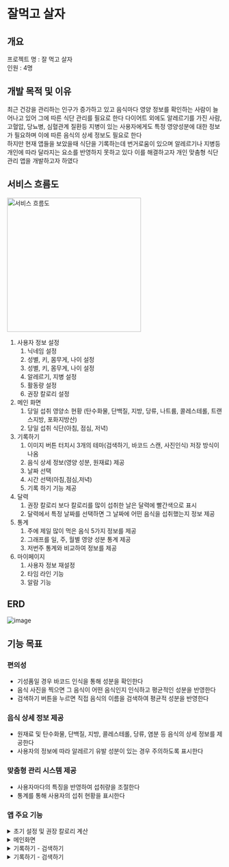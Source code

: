 # 잘먹고 살자

## 개요
프로젝트 명 : 잘 먹고 살자 <br/>
인원 : 4명

## 개발 목적 및 이유
최근 건강을 관리하는 인구가 증가하고 있고 음식마다 영양 정보를 확인하는 사람이 늘어나고 있어 그에 따른 식단 관리를 필요로 한다 다이어트 외에도 알레르기를 가진 사람, 고혈압, 당뇨병, 심혈관계 질환등 지병이 있는 사용자에게도 특정 영양성분에 대한 정보가 필요하며 이에 따른 음식의 상세 정보도 필요로 한다
<br/>
하지만 현재 앱들을 보았을때 식단을 기록하는데 번거로움이 있으며 알레르기나 지병등 개인에 따라 달라지는 요소를 반영하지 못하고 있다 이를 해결하고자 개인 맞춤형 식단 관리 앱을 개발하고자 하였다

## 서비스 흐름도
<img width="313" alt="서비스 흐름도" src="https://github.com/user-attachments/assets/6e40d316-c26a-48a2-8174-99be847a03f1">
<ol>
  <li>
    사용자 정보 설정
    <ol>
      <li>
        닉네임 설정
      </li>
      <li>
        성별, 키, 몸무게, 나이 설정
      </li>
      <li>
        성별, 키, 몸무게, 나이 설정
      </li>
      <li>
        알레르기, 지병 설정
      </li>
      <li>
        활동량 설정
      </li>
      <li>
        권장 칼로리 설정
      </li>
    </ol>
  </li>
  <li>
    메인 화면
    <ol>
      <li>
        당일 섭취 영양소 현황 (탄수화물, 단백질, 지방, 당류, 나트륨, 콜레스테롤, 트랜스지방, 포화지방산)
      </li>
      <li>
        당일 섭취 식단(아침, 점심, 저녁)
      </li>
    </ol>
  </li>
  <li>
    기록하기
    <ol>
      <li>
        이미지 버튼 터치시 3개의 테마(검색하기, 바코드 스캔, 사진인식) 저장 방식이 나옴
      </li>
      <li>
        음식 상세 정보(영양 성분, 원재료) 제공
      </li>
      <li>
        날짜 선택
      </li>
      <li>
        시간 선택(아침,점심,저녁)
      </li>
      <li>
        기록 하기 기능 제공
      </li>
    </ol>
  </li>
  <li>
    달력
    <ol>
      <li>
        권장 칼로리 보다 칼로리를 많이 섭취한 날은 달력에 빨간색으로 표시
      </li>
      <li>
        달력에서 특정 날짜를 선택하면 그 날짜에 어떤 음식을 섭취했는지 정보 제공
      </li>
    </ol>
  </li>
  <li>
    통계
    <ol>
      <li>
        주에 제일 많이 먹은 음식 5가지 정보를 제공
      </li>
      <li>
        그래프를 일, 주, 월별 영양 성분 통계 제공
      </li>
      <li>
        저번주 통계와 비교하여 정보를 제공
      </li>
    </ol>
  </li>
  <li>
    마이페이지
    <ol>
      <li>
        사용자 정보 재설정
      </li>
      <li>
        타임 라인 기능
      </li>
      <li>
        알람 기능
      </li>
    </ol>
  </li>
</ol>

## ERD
![image](https://github.com/user-attachments/assets/1549b185-1b75-480c-a4d2-f085beaba8c7)

## 기능 목표

### 편의성
<ul>
  <li>
    기성품일 경우 바코드 인식을 통해 성분을 확인한다
  </li>
  <li>
    음식 사진을 찍으면 그 음식이 어떤 음식인지 인식하고 평균적인 성분을 반영한다
  </li>
  <li>
    검색하기 버튼을 누르면 직접 음식의 이름을 검색하여 평균적 성분을 반영한다
  </li>
</ul>

### 음식 상세 정보 제공
<ul>
  <li>
    원재료 및 탄수화물, 단백질, 지방, 콜레스테롤, 당류, 염분 등 음식의 상세 정보를 제공한다
  </li>
  <li>
    사용자의 정보에 따라 알레르기 유발 성분이 있는 경우 주의하도록 표시한다
  </li>
</ul>

### 맞춤형 관리 시스템 제공
<ul>
  <li>
    사용자마다의 특징을 반영하여 섭취량을 조절한다
  </li>
  <li>
    통계를 통해 사용자의 섭취 현황을 표시한다
  </li>
</ul>


### 앱 주요 기능

<details>
<summary> 초기 설정 및 권장 칼로리 계산 </summary>

![image](https://github.com/user-attachments/assets/917f990d-619a-4189-b118-14f34f7d2ab7)
<br/>
사용자가 이름, 키, 몸무게, 활동량, 지병 여부등 정보를 기입하면 "Harris Benedict" 공식을 이용하여 사용자의 영양 성분 섭취 권장량을 표시한다 <br/>
지병이 있는 사용자는 여러 참고 문헌에서 가져온 계산식을 사용하여 권장량을 조절한다. 두 개 이상의 지병이 있는 경우 최솟값을 적용하였다<br/>
(Harris Benedict : 건강한 사람의 연령, 성별, 신장과 체중을 기초로 한 기초 대사량 * 활동 계수 * 부상 계수의 값)
</details>

<details>
<summary> 메인화면 </summary>

![image](https://github.com/user-attachments/assets/a5608929-d1aa-4060-b274-1a1c7426097c)
<br/>
사용자의 지병에 따른 권장 칼로리, 탄수화물, 단백질, 지방을 표시하고 전환 버튼을 누르면 권장 당, 콜레스테롤, 포화지방산, 트랜스지방 수치를 알려준다 초과하여 섭취한 경우 경고 아이콘을 표시한다<br/>
하단에는 아침,점심,저녁 별 음식 섭취 정보를표시한다. 기록 관리에서 선택한 날짜의 섭취 정보를 확인하고 길게 터치시 섭취 정보를 삭제한다
</details>

<details>
<summary> 기록하기 - 검색하기 </summary>

![image](https://github.com/user-attachments/assets/a74f18ed-85e0-4c3d-a733-ae486f1fbd95)
<br/>
음식 이름으로 검색하면 해당 이름을 포함한 음식들을 리스트로 나열하고 선택시 음식의 이미지, 성분정보, 원재료를 표시한다. 사용자의 알레르기 보유 여부에 따라 해당 알레르기가 주의해야할 원재료를 빨간 글씨로 표시한다
</details>

<details>
<summary> 기록하기 - 검색하기 </summary>

![image](https://github.com/user-attachments/assets/a74f18ed-85e0-4c3d-a733-ae486f1fbd95)
<br/>
음식 이름으로 검색하면 해당 이름을 포함한 음식들을 리스트로 나열하고 선택시 음식의 이미지, 성분정보, 원재료를 표시한다. 사용자의 알레르기 보유 여부에 따라 해당 알레르기가 주의해야할 원재료를 빨간 글씨로 표시한다
</details>
